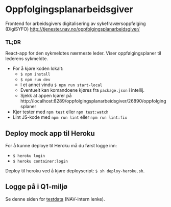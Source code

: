 # Oppfolgingsplanarbeidsgiver

Frontend for arbeidsgivers digitalisering av sykefraværsoppfølging (DigiSYFO) http://tjenester.nav.no/oppfolgingsplanarbeidsgiver/

### TL;DR

React-app for den sykmeldtes nærmeste leder. Viser oppfølgingsplaner til lederens sykmeldte.

* For å kjøre koden lokalt:
    - `$ npm install`
    - `$ npm run dev`
    - I et annet vindu `$ npm run start-local`
    - Eventuelt kan komandoene kjøres fra `package.json` i intellij.
    - Sjekk at appen kjører på http://localhost:8289/oppfolgingsplanarbeidsgiver/26890/oppfolgingsplaner
* Kjør tester med `npm test` eller `npm test:watch`
* Lint JS-kode med `npm run lint` eller `npm run lint:fix`

## Deploy mock app til Heroku

For å kunne deploye til Heroku må du først logge inn: 
* `$ heroku login`
* `$ heroku container:login`

Deploy til heroku ved å kjøre deployscript: `$ sh deploy-heroku.sh`.

## Logge på i Q1-miljø
Se denne siden for [testdata](https://confluence.adeo.no/pages/viewpage.action?pageId=228580060) (NAV-intern lenke).


